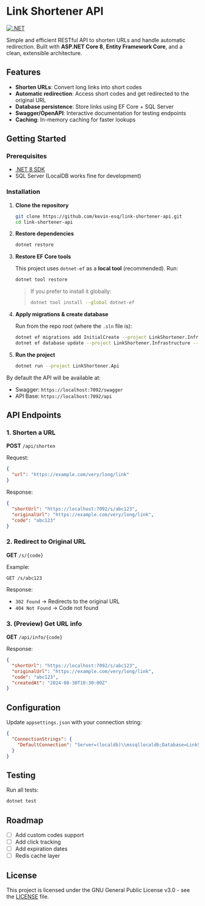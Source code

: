# Link Shortener API

[![.NET](https://img.shields.io/badge/.NET-8.0+-512BD4?logo=dotnet)](https://dotnet.microsoft.com/)

Simple and efficient RESTful API to shorten URLs and handle automatic redirection.
Built with **ASP.NET Core 8**, **Entity Framework Core**, and a clean, extensible architecture.

## Features

- **Shorten URLs**: Convert long links into short codes
- **Automatic redirection**: Access short codes and get redirected to the original URL
- **Database persistence**: Store links using EF Core + SQL Server
- **Swagger/OpenAPI**: Interactive documentation for testing endpoints
- **Caching**: In-memory caching for faster lookups

## Getting Started

### Prerequisites

- [.NET 8 SDK](https://dotnet.microsoft.com/download)
- SQL Server (LocalDB works fine for development)

### Installation

1. **Clone the repository**

   ```bash
   git clone https://github.com/kevin-esq/link-shortener-api.git
   cd link-shortener-api
   ```

2. **Restore dependencies**

   ```bash
   dotnet restore
   ```

3. **Restore EF Core tools**

   This project uses `dotnet-ef` as a **local tool** (recommended). Run:

   ```bash
   dotnet tool restore
   ```

   > If you prefer to install it globally:
   >
   > ```bash
   > dotnet tool install --global dotnet-ef
   > ```

4. **Apply migrations & create database**

   Run from the repo root (where the `.sln` file is):

   ```bash
   dotnet ef migrations add InitialCreate --project LinkShortener.Infrastructure --startup-project LinkShortener.Api
   dotnet ef database update --project LinkShortener.Infrastructure --startup-project LinkShortener.Api
   ```

5. **Run the project**

   ```bash
   dotnet run --project LinkShortener.Api
   ```

By default the API will be available at:

- Swagger: `https://localhost:7092/swagger`
- API Base: `https://localhost:7092/api`

## API Endpoints

### 1. Shorten a URL

**POST** `/api/shorten`

Request:

```json
{
  "url": "https://example.com/very/long/link"
}
```

Response:

```json
{
  "shortUrl": "https://localhost:7092/s/abc123",
  "originalUrl": "https://example.com/very/long/link",
  "code": "abc123"
}
```

### 2. Redirect to Original URL

**GET** `/s/{code}`

Example:

```http
GET /s/abc123
```

Response:

- `302 Found` → Redirects to the original URL
- `404 Not Found` → Code not found

### 3. (Preview) Get URL info

**GET** `/api/info/{code}`

Response:

```json
{
  "shortUrl": "https://localhost:7092/s/abc123",
  "originalUrl": "https://example.com/very/long/link",
  "code": "abc123",
  "createdAt": "2024-08-30T10:30:00Z"
}
```

## Configuration

Update `appsettings.json` with your connection string:

```json
{
  "ConnectionStrings": {
    "DefaultConnection": "Server=(localdb)\\mssqllocaldb;Database=LinkShortenerDb;Trusted_Connection=True;"
  }
}
```

## Testing

Run all tests:

```bash
dotnet test
```

## Roadmap

- [ ] Add custom codes support
- [ ] Add click tracking
- [ ] Add expiration dates
- [ ] Redis cache layer

## License

This project is licensed under the GNU General Public License v3.0 - see the [LICENSE](LICENSE) file.
